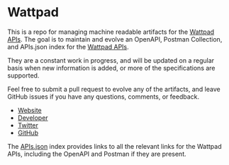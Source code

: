 # WattpadThis is a repo for managing machine readable artifacts for the [Wattpad APIs](http://www.wattpad.com/api_doc). The goal is to maintain and evolve an OpenAPI, Postman Collection, and APIs.json index for the [Wattpad APIs](http://www.wattpad.com/api_doc).They are a constant work in progress, and will be updated on a regular basis when new information is added, or more of the specifications are supported.Feel free to submit a pull request to evolve any of the artifacts, and leave GitHub issues if you have any questions, comments, or feedback.- [Website](http://www.wattpad.com/api_doc)- [Developer](http://www.wattpad.com/api_doc)- [Twitter](http://twitter.com/wattpad)- [GitHub](https://github.com/Wattpad)The [APIs.json](https://github.com/api-evangelist/wattpad/blob/master/apis.json) index provides links to all the relevant links for the Wattpad APIs, including the OpenAPI and Postman if they are present.